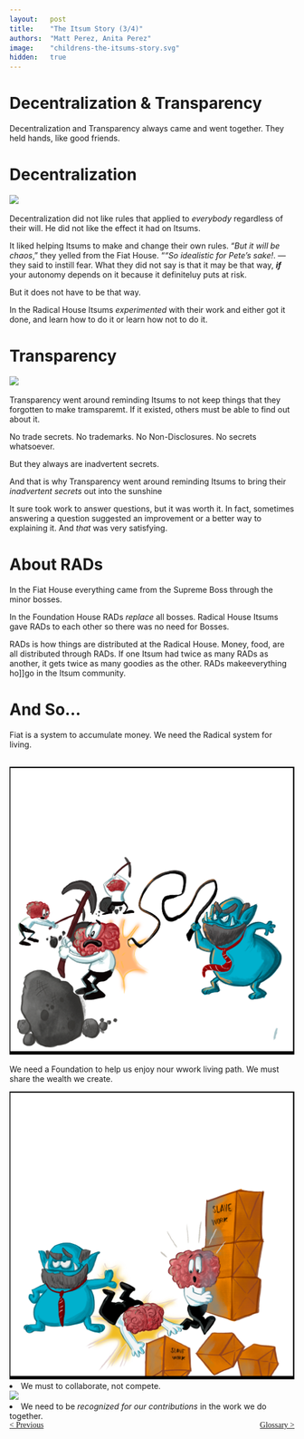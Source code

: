 ```yaml
---
layout:   post
title:    "The Itsum Story (3/4)"
authors:  "Matt Perez, Anita Perez"
image:    "childrens-the-itsums-story.svg"
hidden:   true
---
```


<div style='display:none; '>
 <p>The Itsum Story</p>
</div>

<h1>Decentralization & Transparency</h1>
 <p>Decentralization and Transparency always came and went together. They held hands, like good friends.</p>

<h1>Decentralization</h1>
 <div>
  <img src="/assets/img/pic-childrens-the-itsums-story-06.svg"  size="70%">
 </div>
 <p>Decentralization did not like rules that applied to <em>everybody</em> regardless of their will. He did not like the effect it had on Itsums.</p>
 <p>It liked helping Itsums to make and change their own rules. &ldquo;<em>But it will be chaos</em>,&rdquo; they yelled from the Fiat House. &ldquo;<em>&ldquo;So idealistic for Pete&rsquo;s sake!</em>. &mdash;they said to instill fear. What they did not say is that it may be that way, <strong><em>if</em></strong> your autonomy depends on it because it definiteluy puts at risk.</p>
 <p>But it does not have to be that way.</p>
 <p>In the Radical House Itsums <em>experimented</em> with their work and either got it done, and learn how to do it or learn how not to do it.</p>

<h1>Transparency</h1>
  <div>
   <img src="/assets/img/pic-childrens-the-itsums-story-07.svg"  size="70">
  </div>
 <p>Transparency went around reminding Itsums to not keep things that they forgotten to make tramsparemt. If it existed, others must be able to find out about it.</p>
 <p>No trade secrets. No trademarks. No Non-Disclosures. No secrets whatsoever.</p>
 <p>But they always are inadvertent secrets.</p>
 <p>And that is why Transparency went around reminding Itsums to bring their <em>inadvertent secrets</em> out into the sunshine</p>
 <p>It sure took work to answer questions, but it was worth it. In fact, sometimes answering a question suggested an improvement or a better way to explaining it. And <EM>that</EM> was very satisfying.</p>

<h1>About RADs</h1>
 <p>In the Fiat House everything came from the Supreme Boss through the minor bosses.</p>
 <p>In the Foundation House RADs <EM>replace</EM> all bosses. Radical House Itsums gave RADs to each other so there was no need for Bosses.</p>
 <p>RADs is how things are distributed at the Radical House. Money, food, are all distributed through RADs. If one Itsum had twice as many RADs as another, it gets twice as many goodies as the other. RADs makeeverything ho]]go in the Itsum community.</p>

<h1>And So&hellip;</h1>
 <p>Fiat is a system to accumulate money. We need the Radical system for living.</p>
 <br />
 <div class="_illustration">
  <div>
   <img src="/assets/img/pic-the-itsums-story-07.svg"  size="70">
  </div>
   <p>We need a Foundation to help us enjoy nour wwork living path. We must share the wealth we create.</p>
  <div>
   <img src="/assets/img/pic-the-itsums-story-08.svg"  size="70">
  </div>
  <li>We must to collaborate, not compete.</li>
  <div>
   <img src="/assets/img/pic-the-itsums-story-10.sgv"  size="70">
  </div>
  <li>We need to be <em>recognized for our contributions</em> in the work we do together.</li>
 </ul>

<div style="margin-bottom:1in; font-family: American Typewriter, serif; ">
 <span style="float:left;" >
  <a href="https://radicalcompanies.com/2024/09/01/the-itsums-story-02">&lt; Previous</a></span>
 <span style="float:right; ">
  <a href="https://radicalcompanies.com/2024/09/01/the-itsums-story-04.glossary">Glossary &gt;</a></span>
</div>
